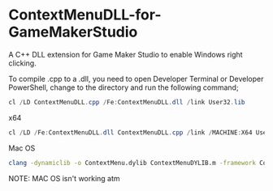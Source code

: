 # ContextMenuDLL-for-GameMakerStudio

A C++ DLL extension for Game Maker Studio to enable Windows right clicking.

To compile .cpp to a .dll, you need to open Developer Terminal or Developer PowerShell, change to the directory and run the following command;

```ps1
cl /LD ContextMenuDLL.cpp /Fe:ContextMenuDLL.dll /link User32.lib
```

x64

```ps1
cl /LD /Fe:ContextMenuDLL.dll ContextMenuDLL.cpp /link /MACHINE:X64 User32.lib
```

Mac OS

```bash
clang -dynamiclib -o ContextMenu.dylib ContextMenuDYLIB.m -framework Cocoa
```

NOTE: MAC OS isn't working atm
